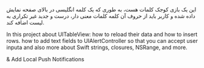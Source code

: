 این یک بازی کوجک کلمات هست، به طوری که یک کلمه انگلیسی در بالای صفحه نمایش داده شده و کاربر باید از حروف آن کلمه کلمات معنی دار، درست و جدید غیر تکراری به لیست اضافه کند.

In this project about UITableView: how to reload their data and how to insert rows. how to add text fields to UIAlertController so that you can accept user inputa and also more about Swift strings, closures, NSRange, and more.

& Add Local Push Notifications 
